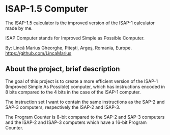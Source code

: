# ISAP-1.5 Computer
The ISAP-1.5 calculator is the improved version of the ISAP-1 calculator made by me.

ISAP Computer stands for Improved Simple as Possible Computer.

By: Lincă Marius Gheorghe,
Pitești, Argeș, Romania, Europe.
https://github.com/LincaMarius

## About the project, brief description
The goal of this project is to create a more efficient version of the ISAP-1 (Improved Simple As Possible) computer, which has instructions encoded in 8 bits compared to the 4 bits in the case of the ISAP-1 computer.

The instruction set I want to contain the same instructions as the SAP-2 and SAP-3 computers, respectively the ISAP-2 and ISAP-3.

The Program Counter is 8-bit compared to the SAP-2 and SAP-3 computers and the ISAP-2 and ISAP-3 computers which have a 16-bit Program Counter.



